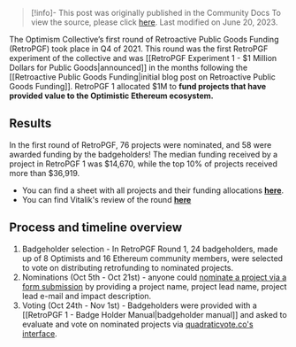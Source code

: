 > [!info]- This post was originally published in the Community Docs
> To view the source, please click [here](https://community.optimism.io/docs/governance/retropgf-1/). Last modified on June 20, 2023.

<span class="notvisible"></span>
The Optimism Collective’s first round of Retroactive Public Goods Funding (RetroPGF) took place in Q4 of 2021. This round was the first RetroPGF experiment of the collective and was [[RetroPGF Experiment 1 - $1 Million Dollars for Public Goods|announced]] in the months following the [[Retroactive Public Goods Funding|initial blog post on Retroactive Public Goods Funding]]. RetroPGF 1 allocated $1M to **fund projects that have provided value to the Optimistic Ethereum ecosystem.**

## Results

In the first round of RetroPGF, 76 projects were nominated, and 58 were awarded funding by the badgeholders! The median funding received by a project in RetroPGF 1 was $14,670, while the top 10% of projects received more than $36,919.

- You can find a sheet with all projects and their funding allocations [**here**](https://docs.google.com/spreadsheets/d/1g4ilAByMNQsmlBC8cskQip7Ojd_qK6IhozJCyoVfU9k).
- You can find Vitalik's review of the round [**here**](https://vitalik.ca/general/2021/11/16/retro1.html)

## Process and timeline overview

1. Badgeholder selection - In RetroPGF Round 1, 24 badgeholders, made up of 8 Optimists and 16 Ethereum community members, were selected to vote on distributing retrofunding to nominated projects.
2. Nominations (Oct 5th - Oct 21st) - anyone could [nominate a project via a form submission](https://docs.google.com/forms/d/e/1FAIpQLSdSF_Om4JfhQAjdDOHnjfbRJfJg1F-EY_I_IR0g-CDaa9FqyQ/viewform?vc=0&c=0&w=1&flr=0) by providing a project name, project lead name, project lead e-mail and impact description.
3. Voting (Oct 24th - Nov 1st) - Badgeholders were provided with a [[RetroPGF 1 - Badge Holder Manual|badgeholder manual]] and asked to evaluate and vote on nominated projects via [quadraticvote.co's interface](https://quadraticvote.co/event?id=2c357972-9b0d-4390-b738-32297b653cf1).
